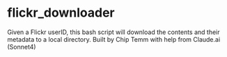 # flickr_downloader
Given a Flickr userID, this bash script will download the contents and their metadata to a local directory. Built by Chip Temm with help from Claude.ai (Sonnet4)
